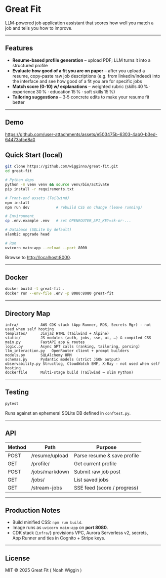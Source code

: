 # Great Fit
LLM-powered job application assistant that scores how well you match a job and tells you how to improve.

---

## Features
* **Resume-based profile generation** – upload PDF; LLM turns it into a structured profile
* **Evaluate how good of a fit you are on paper** – after you upload a resume, copy-paste raw job descriptions (e.g. from linkedin/indeed) into the interface and see how good of a fit you are for specific jobs
* **Match score (0‑10) w/ explanations** – weighted rubric (skills 40 % · experience 30 % · education 15 % · soft skills 15 %)
* **Tailoring suggestions** – 3‑5 concrete edits to make your resume fit better

---

## Demo

https://github.com/user-attachments/assets/e503475b-6303-4ab0-b3ed-64473afce8a0

## Quick Start (local)

```bash
git clone https://github.com/wigginno/great-fit.git
cd great-fit

# Python deps
python -m venv venv && source venv/bin/activate
pip install -r requirements.txt

# Front‑end assets (Tailwind)
npm install
npm run dev            # rebuild CSS on change (leave running)

# Environment
cp .env.example .env   # set OPENROUTER_API_KEY=sk‑or‑...

# Database (SQLite by default)
alembic upgrade head

# Run
uvicorn main:app --reload --port 8000
````

Browse to [http://localhost:8000](http://localhost:8000).

---

## Docker

```bash
docker build -t great-fit .
docker run --env-file .env -p 8080:8080 great-fit
```

---

## Directory Map

```
infra/          AWS CDK stack (App Runner, RDS, Secrets Mgr) - not used when self hosting
templates/      Jinja2 HTML (Tailwind + Alpine)
static/         JS modules (auth, jobs, sse, ui, …) & compiled CSS
main.py         FastAPI app & routes
logic.py        Async GPT calls (ranking, tailoring, parsing)
llm_interaction.py   OpenRouter client + prompt builders
models.py       SQLAlchemy ORM
schemas.py      Pydantic models (strict JSON output)
observability.py Structlog, CloudWatch EMF, X‑Ray - not used when self hosting
dockerfile      Multi‑stage build (Tailwind → slim Python)
```

---

## Testing

```bash
pytest
```

Runs against an ephemeral SQLite DB defined in `conftest.py`.

---

## API

| Method | Path           | Purpose                     |
| ------ | -------------- | --------------------------- |
| POST   | /resume/upload | Parse resume & save profile |
| GET    | /profile/      | Get current profile         |
| POST   | /jobs/markdown | Submit raw job post         |
| GET    | /jobs/         | List saved jobs             |
| GET    | /stream-jobs   | SSE feed (score / progress) |

---

## Production Notes

* Build minified CSS: `npm run build`.
* Image runs as `uvicorn main:app` on **port 8080**.
* CDK stack (`infra/`) provisions VPC, Aurora Serverless v2, secrets, App Runner and ties in Cognito + Stripe keys.

---

## License

MIT © 2025 Great Fit ( Noah Wiggin )
